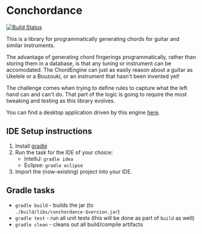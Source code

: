 # Conchordance

[![Build Status](https://travis-ci.org/ConchordanceProject/Conchordance.svg?branch=master)](https://travis-ci.org/ConchordanceProject/Conchordance)

This is a library for programmatically generating chords for guitar and similar instruments.

The advantage of generating chord fingerings programmatically, rather than storing them in a database, is that any tuning or instrument can be accomodated. The ChordEngine can just as easily reason about a guitar as Ukelele or a Bouzouki, or an instrument that hasn't been invented yet!

The challenge comes when trying to define rules to capture what the left hand can and can't do. That part of the logic is going to require the most tweaking and testing as this library evolves.

You can find a desktop application driven by this engine [here](https://github.com/jbauschatz/ChordUI).

## IDE Setup instructions

1. Install [gradle](http://www.gradle.org/)
2. Run the task for the IDE of your choice:
    * IntelliJ: `gradle idea`
    * Eclipse: `gradle eclipse`
3. Import the (now-existing) project into your IDE.

## Gradle tasks
* `gradle build` - builds the jar (to `./build/libs/conchordance-$version.jar`)
* `gradle test` - run all unit tests (this will be done as part of `build` as well)
* `gradle clean` - cleans out all build/compile artifacts
